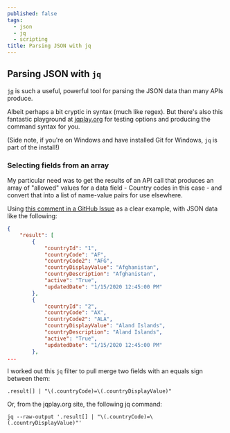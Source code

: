 ```yaml
---
published: false
tags:
  - json
  - jq
  - scripting
title: Parsing JSON with jq
---
```

## Parsing JSON with `jq`

[`jq`](https://jqlang.github.io/jq/) is such a useful, powerful tool for parsing the JSON data than many APIs produce.

Albeit perhaps a bit cryptic in syntax (much like regex). But there's also this fantastic playground at [jqplay.org](https://jqplay.org/) for testing options and producing the command syntax for you.

(Side note, if you're on Windows and have installed Git for Windows, `jq` is part of the install!)

### Selecting fields from an array

My particular need was to get the results of an API call that produces an array of "allowed" values for a data field - Country codes in this case - and convert that into a list of name-value pairs for use elsewhere.

Using [this comment in a GitHub Issue](https://github.com/jqlang/jq/issues/2247#issuecomment-760543007) as a clear example, with JSON data like the following: 

```json
{
    "result": [
        {
            "countryId": "1",
            "countryCode": "AF",
            "countryCode2": "AFG",
            "countryDisplayValue": "Afghanistan",
            "countryDescription": "Afghanistan",
            "active": "True",
            "updatedDate": "1/15/2020 12:45:00 PM"
        },
        {
            "countryId": "2",
            "countryCode": "AX",
            "countryCode2": "ALA",
            "countryDisplayValue": "Aland Islands",
            "countryDescription": "Aland Islands",
            "active": "True",
            "updatedDate": "1/15/2020 12:45:00 PM"
        },
...
```

I worked out this `jq` filter to pull merge two fields with an equals sign between them:

`.result[] | "\(.countryCode)=\(.countryDisplayValue)"`

Or, from the jqplay.org site, the following jq command:

```shell
jq --raw-output '.result[] | "\(.countryCode)=\(.countryDisplayValue)"'
```
